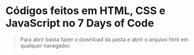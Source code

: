 # Códigos feitos em HTML, CSS e JavaScript no 7 Days of Code

> Para abrir basta fazer o download da pasta e abrir o arquivo html em qualquer navegador.
